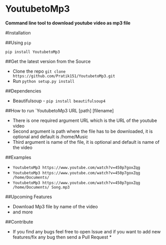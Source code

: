 # YoutubetoMp3
**Command line tool to download youtube video as mp3 file**

#Installation

##Using `pip`

`pip install YoutubetoMp3`

##Get the latest version from the Source

* Clone the repo `git clone https://github.com/Pratik151/YoutubetoMp3.git`
* Run `python setup.py install`

##Dependencies
* Beautifulsoup - `pip install beautifulsoup4`

##How to run
`YoutubetoMp3 URL [path] [filename]
* There is one required argument URL which is the URL of the youtube video
* Second argument is path where the file has to be downloaded, it is optional and default is /home/Music
* Third argument is name of the file, it is optional and default is name of the video

##Examples
* `YoutubetoMp3 https://www.youtube.com/watch?v=450p7goxZqg`
* `YoutubetoMp3 https://www.youtube.com/watch?v=450p7goxZqg /home/Documents/`
* `YoutubetoMp3 https://www.youtube.com/watch?v=450p7goxZqg /home/Documents/ Song.mp3`

##Upcoming Features
* Download Mp3 file by name of the video
* and more

##Contribute
* If you find any bugs feel free to open Issue and if you want to add new features/fix any bug then send a Pull Request *
